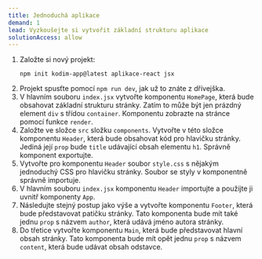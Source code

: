 ```yaml
---
title: Jednoduchá aplikace
demand: 1
lead: Vyzkoušejte si vytvořit základní strukturu aplikace
solutionAccess: allow
---
```


1. Založte si nový projekt:
   ```shell
   npm init kodim-app@latest aplikace-react jsx
   ```
1. Projekt spusťte pomocí `npm run dev`, jak už to znáte z dřívejška.
1. V hlavním souboru `index.jsx` vytvořte komponentu `HomePage`, která bude obsahovat základní strukturu stránky. Zatím to může být jen prázdný element `div` s třídou `container`. Komponentu zobrazte na stránce pomocí funkce `render`.
1. Založte ve složce `src` složku `components`. Vytvořte v této složce komponentu `Header`, která bude obsahovat kód pro hlavičku stránky. Jediná její `prop` bude `title` udávající obsah elementu `h1`. Správně komponent exportujte.
1. Vytvořte pro komponentu `Header` soubor `style.css` s nějakým jednoduchý CSS pro hlavičku stránky. Soubor se styly v komponentně správně importuje.
1. V hlavním souboru `index.jsx` komponentu `Header` importujte a použijte ji uvnitř komponenty `App`.
1. Následujte stejný postup jako výše a vytvořte komponentu `Footer`, která bude představovat patičku stránky. Tato komponenta bude mít také jednu `prop` s názvem `author`, která udává jméno autora stránky.
1. Do třetice vytvořte komponentu `Main`, která bude představovat hlavní obsah stránky. Tato komponenta bude mít opět jednu `prop` s názvem `content`, která bude udávat obsah odstavce.
